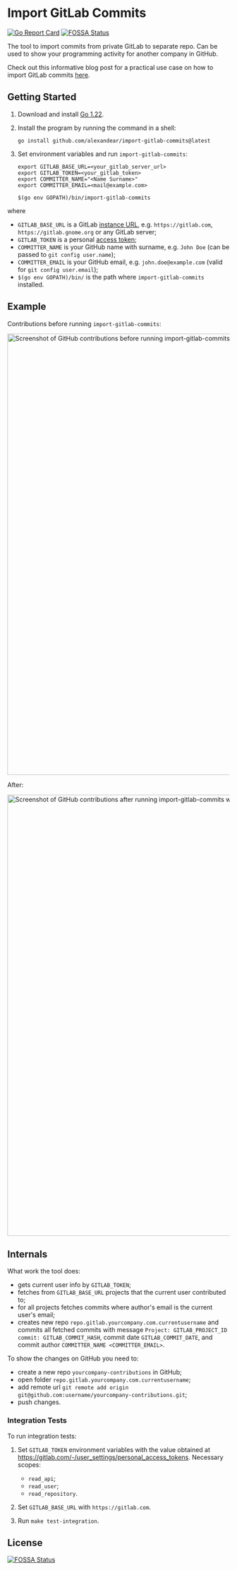 # Import GitLab Commits

[![Go Report Card](https://goreportcard.com/badge/github.com/alexandear/import-gitlab-commits)](https://goreportcard.com/report/github.com/alexandear/import-gitlab-commits)
[![FOSSA Status](https://app.fossa.com/api/projects/git%2Bgithub.com%2Falexandear%2Fimport-gitlab-commits.svg?type=shield)](https://app.fossa.com/projects/git%2Bgithub.com%2Falexandear%2Fimport-gitlab-commits?ref=badge_shield)

The tool to import commits from private GitLab to separate repo. Can be used to show your programming activity for another company in GitHub.

Check out this informative blog post for a practical use case on how to import GitLab commits [here](https://alexandear.github.io/posts/2023-03-08-import-gitlab-commits/).

## Getting Started

1. Download and install [Go 1.22](https://go.dev/dl/).
2. Install the program by running the command in a shell:

    ```shell
    go install github.com/alexandear/import-gitlab-commits@latest
    ```

3. Set environment variables and run `import-gitlab-commits`:

    ```shell
    export GITLAB_BASE_URL=<your_gitlab_server_url>
    export GITLAB_TOKEN=<your_gitlab_token>
    export COMMITTER_NAME="<Name Surname>"
    export COMMITTER_EMAIL=<mail@example.com>

    $(go env GOPATH)/bin/import-gitlab-commits
    ```

where

- `GITLAB_BASE_URL` is a GitLab [instance URL](https://stackoverflow.com/questions/58236175/what-is-a-gitlab-instance-url-and-how-can-i-get-it), e.g. `https://gitlab.com`, `https://gitlab.gnome.org` or any GitLab server;
- `GITLAB_TOKEN` is a personal [access token](https://docs.gitlab.com/ee/user/profile/personal_access_tokens.html#create-a-personal-access-token);
- `COMMITTER_NAME` is your GitHub name with surname, e.g. `John Doe` (can be passed to `git config user.name`);
- `COMMITTER_EMAIL` is your GitHub email, e.g. `john.doe@example.com` (valid for `git config user.email`);
- `$(go env GOPATH)/bin/` is the path where `import-gitlab-commits` installed.

## Example

Contributions before running `import-gitlab-commits`:

<img alt="Screenshot of GitHub contributions before running import-gitlab-commits" src="./screenshots/contribs_before.png" width="1000">

After:

<img alt="Screenshot of GitHub contributions after running import-gitlab-commits with new activity" src="./screenshots/contribs_after.png" width="1000">

## Internals

What work the tool does:

- gets current user info by `GITLAB_TOKEN`;
- fetches from `GITLAB_BASE_URL` projects that the current user contributed to;
- for all projects fetches commits where author's email is the current user's email;
- creates new repo `repo.gitlab.yourcompany.com.currentusername` and commits all fetched commits with message
`Project: GITLAB_PROJECT_ID commit: GITLAB_COMMIT_HASH`, commit date `GITLAB_COMMIT_DATE`, and commit author `COMMITTER_NAME <COMMITTER_EMAIL>`.

To show the changes on GitHub you need to:

- create a new repo `yourcompany-contributions` in GitHub;
- open folder `repo.gitlab.yourcompany.com.currentusername`;
- add remote url `git remote add origin git@github.com:username/yourcompany-contributions.git`;
- push changes.

### Integration Tests

To run integration tests:

1. Set `GITLAB_TOKEN` environment variables with the value obtained at <https://gitlab.com/-/user_settings/personal_access_tokens>. Necessary scopes:
    - `read_api`;
    - `read_user`;
    - `read_repository`.

2. Set `GITLAB_BASE_URL` with `https://gitlab.com`.
3. Run `make test-integration`.

## License

[![FOSSA Status](https://app.fossa.com/api/projects/git%2Bgithub.com%2Falexandear%2Fimport-gitlab-commits.svg?type=large)](https://app.fossa.com/projects/git%2Bgithub.com%2Falexandear%2Fimport-gitlab-commits?ref=badge_large)
